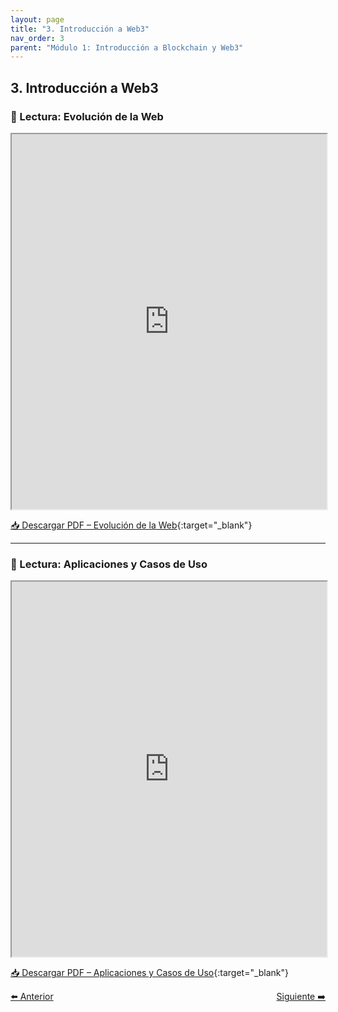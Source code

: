```yaml
---
layout: page
title: "3. Introducción a Web3"
nav_order: 3
parent: "Módulo 1: Introducción a Blockchain y Web3"
---
```


## 3. Introducción a Web3

### 📄 Lectura: Evolución de la Web

<iframe src="https://onboardingethcr.github.io/Testing-Onboarding/assets/Modulo%201%20-%20Introduccion%20al%20Blockchain%20y%20Web3/3.Introduccion-a-Web-3/1.Evolucion-web.pdf" width="100%" height="600px"></iframe>

[📥 Descargar PDF – Evolución de la Web](https://onboardingethcr.github.io/Testing-Onboarding/assets/Modulo%201%20-%20Introduccion%20al%20Blockchain%20y%20Web3/3.Introduccion-a-Web-3/1.Evolucion-web.pdf){:target="_blank"}

---

### 📄 Lectura: Aplicaciones y Casos de Uso

<iframe src="https://onboardingethcr.github.io/Testing-Onboarding/assets/Modulo%201%20-%20Introduccion%20al%20Blockchain%20y%20Web3/3.Introduccion-a-Web-3/2.Aplicaciones-casos-de-uso.pdf" width="100%" height="600px"></iframe>

[📥 Descargar PDF – Aplicaciones y Casos de Uso](https://onboardingethcr.github.io/Testing-Onboarding/assets/Modulo%201%20-%20Introduccion%20al%20Blockchain%20y%20Web3/3.Introduccion-a-Web-3/2.Aplicaciones-casos-de-uso.pdf){:target="_blank"}

<div style="display: flex; justify-content: space-between;">
  <a class="btn" href="/Testing-Onboarding/modulo1-quiz">⬅️ Anterior</a>
  <a class="btn" href="/Testing-Onboarding/modulo1-actividad">Siguiente ➡️</a>
</div>

